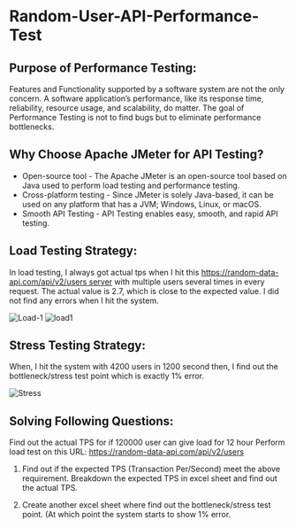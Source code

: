 # Random-User-API-Performance-Test
## Purpose of Performance Testing:
Features and Functionality supported by a software system are not the only concern. A software application’s performance, like its response time, reliability, resource usage, and scalability, do matter. The goal of Performance Testing is not to find bugs but to eliminate performance bottlenecks.

## Why Choose Apache JMeter for API Testing?

- Open-source tool - The Apache JMeter is an open-source tool based on Java used to perform load testing and performance testing.
- Cross-platform testing - Since JMeter is solely Java-based, it can be used on any platform that has a JVM; Windows, Linux, or macOS.
- Smooth API Testing - API Testing enables easy, smooth, and rapid API testing.

## Load Testing Strategy:
In load testing, I always got actual tps when I hit this https://random-data-api.com/api/v2/users server with multiple users several times in every request. The actual value is 2.7, which is close to the expected value. I did not find any errors when I hit the system.

![Load-1](https://user-images.githubusercontent.com/123467715/215416500-e7e9be3b-986e-493a-908c-f5d107b1feb2.PNG)
![load1](https://user-images.githubusercontent.com/123467715/215390403-c55a3f84-91a9-4e94-8100-88e2f11d6db1.jpg)

## Stress Testing Strategy:
When, I hit the system with 4200 users in 1200 second then, I find out the bottleneck/stress test point which is exactly 1% error.

![Stress](https://user-images.githubusercontent.com/123467715/215394905-b662a1b5-9680-422a-8948-ac30a1df6c9f.PNG)

## Solving Following Questions:
Find out the actual TPS for if 120000 user can give load for 12 hour
Perform load test on this URL: https://random-data-api.com/api/v2/users
1. Find out if the expected TPS (Transaction Per/Second) meet the above requirement.
Breakdown the expected TPS in excel sheet and find out the actual TPS.

2. Create another excel sheet where find out the bottleneck/stress test point. (At which point the system starts to show 1% error.

